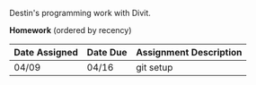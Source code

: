 Destin's programming work with Divit.

**Homework** (ordered by recency)

| Date Assigned | Date Due | Assignment Description |
|---------------|----------|------------------------|
| 04/09         | 04/16    | git setup              |
